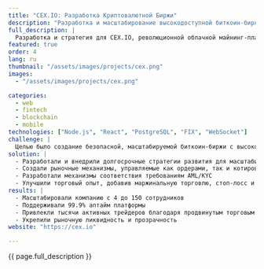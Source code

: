 ```yaml
---
title: "CEX.IO: Разработка Криптовалютной Биржи"
description: "Разработка и масштабирование высокодоступной биткоин-биржи с 99.9% аптаймом"
full_description: |
  Разработка и стратегия для CEX.IO, революционной облачной майнинг-платформы, превратившейся в ведущую криптовалютную биржу, известную своим 99.9% аптаймом и высокодоступными сервисами. Проект был сфокусирован на создании надежной торговой платформы, улучшении ликвидности и внедрении продвинутых функций, таких как рыночные механизмы, управляемые ордерами и котировками. Кроме того, была реализована глобальная система соответствия AML/KYC, обеспечивающая регуляторное соответствие при масштабировании операций для поддержки тысяч активных трейдеров.
featured: true
order: 4
lang: ru
thumbnail: "/assets/images/projects/cex.png"
images:
  - "/assets/images/projects/cex.png"

categories:
  - web
  - fintech
  - blockchain
  - mobile
technologies: ["Node.js", "React", "PostgreSQL", "FIX", "WebSocket"]
challenge: |
  Целью было создание безопасной, масштабируемой биткоин-биржи с высокой доступностью и строгим соответствием регуляторным требованиям. Ключевые задачи включали обеспечение ликвидности, удовлетворение потребностей различных групп трейдеров и поддержание прозрачности в условиях волатильного рынка.
solution: |
  - Разработали и внедрили долгосрочные стратегии развития для масштабируемости
  - Создали рыночные механизмы, управляемые как ордерами, так и котировками, для улучшения ликвидности
  - Разработали механизмы соответствия требованиям AML/KYC
  - Улучшили торговый опыт, добавив маржинальную торговлю, стоп-лосс и тейк-профит ордера
results: |
  - Масштабировали компанию с 4 до 150 сотрудников
  - Поддерживали 99.9% аптайм платформы
  - Привлекли тысячи активных трейдеров благодаря продвинутым торговым функциям
  - Укрепили рыночную ликвидность и прозрачность
website: "https://cex.io"

---
```


{{ page.full_description }} 